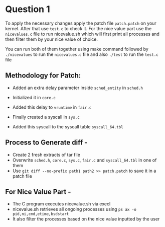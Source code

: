 # Question 1

To apply the necessary changes apply the patch file `patch.patch` on your kernel. After that use `test.c` to check it. For the nice value part use the `nicevalues.c` file to run nicevalue.sh which will first print all processes and then filter them by your nice value of choice.

You can run both of them together using make command followed by `./nicevalues` to run the `nicevalues.c` file and also `./test` to run the `test.c` file

## Methodology for Patch:

- Added an extra delay parameter inside `sched_entity` in `sched.h`

- Initialized it in `core.c`

- Added this delay to `vruntime` in `fair.c`

- Finally created a syscall in `sys.c`

- Added this syscall to the syscall table `syscall_64.tbl`

## Process to Generate diff - 

- Create 2 fresh extracts of tar file
- Overwrite `sched.h`, `core.c`, `sys.c`, `fair.c` and `syscall_64.tbl` in one of them
- Use `git diff --no-prefix path1 path2 >> patch.patch` to save it in a patch file

## For Nice Value Part - 

- The C program executes nicevalue.sh via execl
- nicevalue.sh retrieves all ongoing processes using `ps ax -o pid,ni,cmd,etime,bsdstart`
- It also filter the processes based on the nice value inputted by the user
